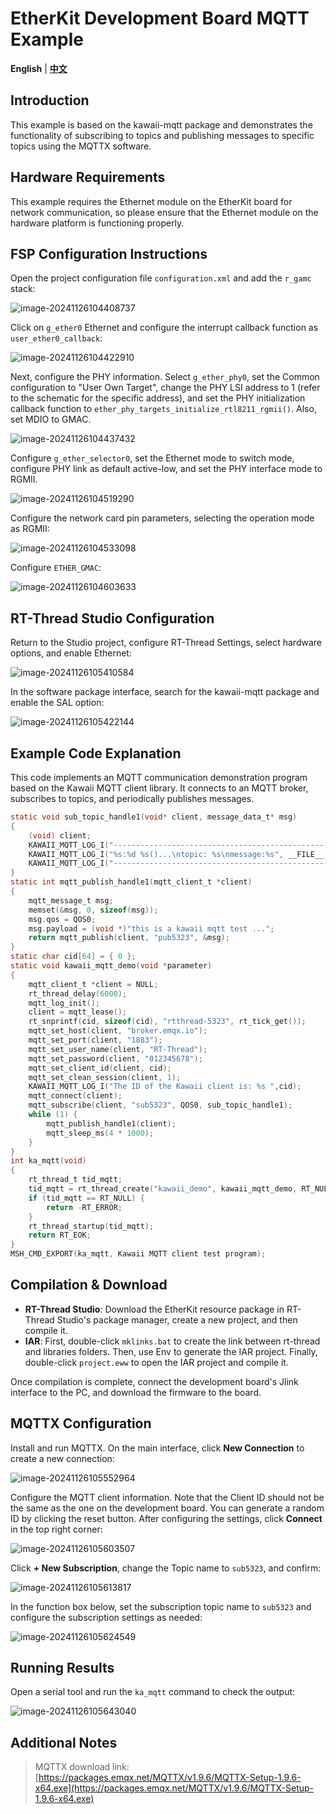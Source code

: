 # EtherKit Development Board MQTT Example

**English** | [**中文**](./README_zh.md)

## Introduction

This example is based on the kawaii-mqtt package and demonstrates the functionality of subscribing to topics and publishing messages to specific topics using the MQTTX software.

## Hardware Requirements

This example requires the Ethernet module on the EtherKit board for network communication, so please ensure that the Ethernet module on the hardware platform is functioning properly.

## FSP Configuration Instructions

Open the project configuration file `configuration.xml` and add the `r_gamc` stack:

![image-20241126104408737](figures/image-20241126104408737.png)

Click on `g_ether0` Ethernet and configure the interrupt callback function as `user_ether0_callback`:

![image-20241126104422910](figures/image-20241126104422910.png)

Next, configure the PHY information. Select `g_ether_phy0`, set the Common configuration to "User Own Target", change the PHY LSI address to 1 (refer to the schematic for the specific address), and set the PHY initialization callback function to `ether_phy_targets_initialize_rtl8211_rgmii()`. Also, set MDIO to GMAC.

![image-20241126104437432](figures/image-20241126104437432.png)

Configure `g_ether_selector0`, set the Ethernet mode to switch mode, configure PHY link as default active-low, and set the PHY interface mode to RGMII.

![image-20241126104519290](figures/image-20241126104519290.png)

Configure the network card pin parameters, selecting the operation mode as RGMII:

![image-20241126104533098](figures/image-20241126104533098.png)

Configure `ETHER_GMAC`:

![image-20241126104603633](figures/image-20241126104603633.png)

## RT-Thread Studio Configuration

Return to the Studio project, configure RT-Thread Settings, select hardware options, and enable Ethernet:

![image-20241126105410584](figures/image-20241126105410584.png)

In the software package interface, search for the kawaii-mqtt package and enable the SAL option:

![image-20241126105422144](figures/image-20241126105422144.png)

## Example Code Explanation

This code implements an MQTT communication demonstration program based on the Kawaii MQTT client library. It connects to an MQTT broker, subscribes to topics, and periodically publishes messages.

```c
static void sub_topic_handle1(void* client, message_data_t* msg)
{
    (void) client;
    KAWAII_MQTT_LOG_I("-----------------------------------------------------------------------------------");
    KAWAII_MQTT_LOG_I("%s:%d %s()...\ntopic: %s\nmessage:%s", __FILE__, __LINE__, __FUNCTION__, msg->topic_name, (char*)msg->message->payload);
    KAWAII_MQTT_LOG_I("-----------------------------------------------------------------------------------");
}
static int mqtt_publish_handle1(mqtt_client_t *client)
{
    mqtt_message_t msg;
    memset(&msg, 0, sizeof(msg));
    msg.qos = QOS0;
    msg.payload = (void *)"this is a kawaii mqtt test ...";
    return mqtt_publish(client, "pub5323", &msg);
}
static char cid[64] = { 0 };
static void kawaii_mqtt_demo(void *parameter)
{
    mqtt_client_t *client = NULL;
    rt_thread_delay(6000);
    mqtt_log_init();
    client = mqtt_lease();
    rt_snprintf(cid, sizeof(cid), "rtthread-5323", rt_tick_get());
    mqtt_set_host(client, "broker.emqx.io");
    mqtt_set_port(client, "1883");
    mqtt_set_user_name(client, "RT-Thread");
    mqtt_set_password(client, "012345678");
    mqtt_set_client_id(client, cid);
    mqtt_set_clean_session(client, 1);
    KAWAII_MQTT_LOG_I("The ID of the Kawaii client is: %s ",cid);
    mqtt_connect(client);
    mqtt_subscribe(client, "sub5323", QOS0, sub_topic_handle1);
    while (1) {
        mqtt_publish_handle1(client);
        mqtt_sleep_ms(4 * 1000);
    }
}
int ka_mqtt(void)
{
    rt_thread_t tid_mqtt;
    tid_mqtt = rt_thread_create("kawaii_demo", kawaii_mqtt_demo, RT_NULL, 2048, 17, 10);
    if (tid_mqtt == RT_NULL) {
        return -RT_ERROR;
    }
    rt_thread_startup(tid_mqtt);
    return RT_EOK;
}
MSH_CMD_EXPORT(ka_mqtt, Kawaii MQTT client test program);
```

## Compilation & Download

* **RT-Thread Studio**: Download the EtherKit resource package in RT-Thread Studio's package manager, create a new project, and then compile it.
* **IAR**: First, double-click `mklinks.bat` to create the link between rt-thread and libraries folders. Then, use Env to generate the IAR project. Finally, double-click `project.eww` to open the IAR project and compile it.

Once compilation is complete, connect the development board's Jlink interface to the PC, and download the firmware to the board.

## MQTTX Configuration

Install and run MQTTX. On the main interface, click **New Connection** to create a new connection:

![image-20241126105552964](figures/image-20241126105552964.png)

Configure the MQTT client information. Note that the Client ID should not be the same as the one on the development board. You can generate a random ID by clicking the reset button. After configuring the settings, click **Connect** in the top right corner:

![image-20241126105603507](figures/image-20241126105603507.png)

Click **+ New Subscription**, change the Topic name to `sub5323`, and confirm:

![image-20241126105613817](figures/image-20241126105613817.png)

In the function box below, set the subscription topic name to `sub5323` and configure the subscription settings as needed:

![image-20241126105624549](figures/image-20241126105624549.png)

## Running Results

Open a serial tool and run the `ka_mqtt` command to check the output:

![image-20241126105643040](figures/image-20241126105643040.png)

## Additional Notes

> MQTTX download link: [https://packages.emqx.net/MQTTX/v1.9.6/MQTTX-Setup-1.9.6-x64.exe](https://packages.emqx.net/MQTTX/v1.9.6/MQTTX-Setup-1.9.6-x64.exe)